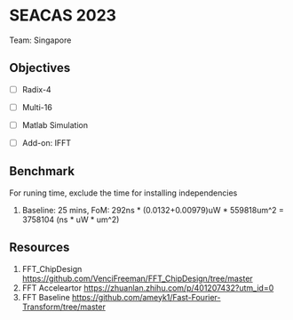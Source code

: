 # SEACAS 2023 
Team: Singapore


## Objectives

- [ ] Radix-4
- [ ] Multi-16
- [ ] Matlab Simulation
- [ ] Add-on: IFFT


## Benchmark
For runing time, exclude the time for installing independencies
1. Baseline: 25 mins, FoM: 292ns * (0.0132+0.00979)uW * 559818um^2 = 3758104 (ns * uW * um^2)


## Resources

1. FFT_ChipDesign https://github.com/VenciFreeman/FFT_ChipDesign/tree/master
2. FFT Acceleartor https://zhuanlan.zhihu.com/p/401207432?utm_id=0 
3. FFT Baseline https://github.com/ameyk1/Fast-Fourier-Transform/tree/master 